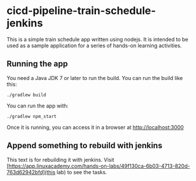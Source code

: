 # cicd-pipeline-train-schedule-jenkins

This is a simple train schedule app written using nodejs. It is intended to be used as a sample application for a series of hands-on learning activities.

## Running the app

You need a Java JDK 7 or later to run the build. You can run the build like this:

    ./gradlew build

You can run the app with:

    ./gradlew npm_start

Once it is running, you can access it in a browser at [http://localhost:3000](http://localhost:3000)

## Append something to rebuild with jenkins

This text is for rebuilding it with jenkins. Visit [https://app.linuxacademy.com/hands-on-labs/49f130ca-6b03-4713-820d-763d62942bfd](this lab) to see the tasks.
